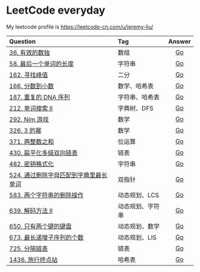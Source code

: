 # LeetCode everyday

My leetcode profile is https://leetcode-cn.com/u/jeremy-liu/

| Question                                                                                                               | Tag              |                              Answer                               |
| :--------------------------------------------------------------------------------------------------------------------- | :--------------- | :---------------------------------------------------------------: |
| [36. 有效的数独](https://leetcode-cn.com/problems/valid-sudoku/)                                                       | 数组             |  [Go](https://github.com/Ksloveyuan/leetcode/blob/main/36_go.md)  |
| [58. 最后一个单词的长度](https://leetcode-cn.com/problems/length-of-last-word/)                                        | 字符串           |  [Go](https://github.com/Ksloveyuan/leetcode/blob/main/58_go.md)  |
| [162. 寻找峰值](https://leetcode-cn.com/problems/find-peak-element/)                                                   | 二分             | [Go](https://github.com/Ksloveyuan/leetcode/blob/main/162_go.md)  |
| [166. 分数到小数](https://leetcode-cn.com/problems/fraction-to-recurring-decimal/)                                     | 数学、哈希表     | [Go](https://github.com/Ksloveyuan/leetcode/blob/main/166_go.md)  |
| [187. 重复的 DNA 序列](https://leetcode-cn.com/problems/repeated-dna-sequences/)                                       | 字符串、哈希表   | [Go](https://github.com/Ksloveyuan/leetcode/blob/main/187_go.md)  |
| [212. 单词搜索 II](https://leetcode-cn.com/problems/word-search-ii/)                                                   | 字典树、DFS      | [Go](https://github.com/Ksloveyuan/leetcode/blob/main/212_go.md)  |
| [292. Nim 游戏](https://leetcode-cn.com/problems/nim-game/)                                                            | 数学             | [Go](https://github.com/Ksloveyuan/leetcode/blob/main/292_go.md)  |
| [326. 3 的幂](https://leetcode-cn.com/problems/power-of-three/)                                                        | 数学             | [Go](https://github.com/Ksloveyuan/leetcode/blob/main/326_go.md)  |
| [371. 两整数之和](https://leetcode-cn.com/problems/sum-of-two-integers/)                                               | 位运算           | [Go](https://github.com/Ksloveyuan/leetcode/blob/main/371_go.md)  |
| [430. 扁平化多级双向链表](https://leetcode-cn.com/problems/flatten-a-multilevel-doubly-linked-list/)                   | 链表             | [Go](https://github.com/Ksloveyuan/leetcode/blob/main/430_go.md)  |
| [482. 密钥格式化](https://leetcode-cn.com/problems/license-key-formatting/)                                            | 字符串           | [Go](https://github.com/Ksloveyuan/leetcode/blob/main/482_go.md)  |
| [524. 通过删除字母匹配到字典里最长单词](https://leetcode-cn.com/problems/longest-word-in-dictionary-through-deleting/) | 双指针           | [Go](https://github.com/Ksloveyuan/leetcode/blob/main/524_go.md)  |
| [583. 两个字符串的删除操作](https://leetcode-cn.com/problems/delete-operation-for-two-strings/)                        | 动态规划、LCS    | [Go](https://github.com/Ksloveyuan/leetcode/blob/main/583_go.md)  |
| [639. 解码方法 II](https://leetcode-cn.com/problems/decode-ways-ii/)                                                   | 动态规划、字符串 | [Go](https://github.com/Ksloveyuan/leetcode/blob/main/639_go.md)  |
| [650. 只有两个键的键盘](https://leetcode-cn.com/problems/2-keys-keyboard/)                                             | 动态规划、数学   | [Go](https://github.com/Ksloveyuan/leetcode/blob/main/650_go.md)  |
| [673. 最长递增子序列的个数](https://leetcode-cn.com/problems/number-of-longest-increasing-subsequence/)                | 动态规划、LIS    | [Go](https://github.com/Ksloveyuan/leetcode/blob/main/673_go.md)  |
| [725. 分隔链表](https://leetcode-cn.com/problems/split-linked-list-in-parts/)                                          | 链表             | [Go](https://github.com/Ksloveyuan/leetcode/blob/main/725_go.md)  |
| [1436. 旅行终点站](https://leetcode-cn.com/problems/destination-city/)                                                 | 哈希表           | [Go](https://github.com/Ksloveyuan/leetcode/blob/main/1436_go.md) |
